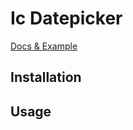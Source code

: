 # Ic Datepicker

[Docs & Example](https://icklechris.github.io/ic-datepicker)

## Installation

## Usage

